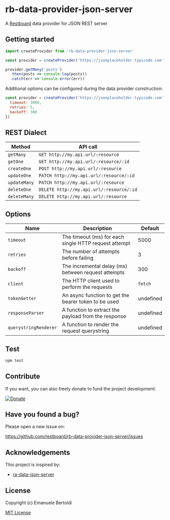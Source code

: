 # rb-data-provider-json-server

A [Restboard](https://restboard.github.io/) data provider for JSON REST server

## Getting started

```js
import createProvider from 'rb-data-provider-json-server'

const provider = createProvider('https://jsonplaceholder.typicode.com')

provider.getMany('posts')
  .then(posts => console.log(posts))
  .catch(err => console.error(err))
```

Additional options can be configured during the data provider construction:

```js
const provider = createProvider('https://jsonplaceholder.typicode.com', {
  timeout: 3000,
  retries: 5,
  backoff: 300
})
```

## REST Dialect

| Method          | API call                                                   |
| --------------- | ---------------------------------------------------------- |
| `getMany`       | `GET http://my.api.url/:resource`                          |
| `getOne`        | `GET http://my.api.url/:resource/:id`                      |
| `createOne`     | `POST http://my.api.url/:resource`                         |
| `updateOne`     | `PATCH http://my.api.url/:resource/:id`                    |
| `updateMany`    | `PATCH http://my.api.url/:resource`                        |
| `deleteOne`     | `DELETE http://my.api.url/:resource/:id`                   |
| `deleteMany`    | `DELETE http://my.api.url/:resource`                       |

## Options

| Name                  | Description                                           | Default   |
| ----------------------| ------------------------------------------------------| ----------|
| `timeout`             | The timeout (ms) for each single HTTP request attempt | 5000      |
| `retries`             | The number of attempts before failing                 | 3         |
| `backoff`             | The incremental delay (ms) between request attempts   | 300       |
| `client`              | The HTTP client used to perform the requests          | `fetch`   |
| `tokenGetter`         | An async function to get the bearer token to be used  | undefined |
| `responseParser`      | A function to extract the payload from the response   | undefined |
| `querystringRenderer` | A function to render the request querystring          | undefined |

## Test

```bash
npm test
```

## Contribute

If you want, you can also freely donate to fund the project development:

[![Donate](https://www.paypalobjects.com/en_US/i/btn/btn_donate_SM.gif)](https://paypal.me/EBertoldi)

## Have you found a bug?

Please open a new issue on:

<https://github.com/restboard/rb-data-provider-json-server/issues>

## Acknowledgements

This project is inspired by:

* [ra-data-json-server](https://github.com/marmelab/react-admin/tree/master/packages/ra-data-json-server)

## License

Copyright (c) Emanuele Bertoldi

[MIT License](http://en.wikipedia.org/wiki/MIT_License)
